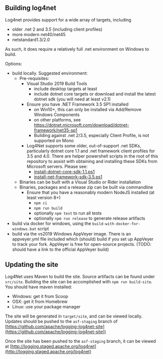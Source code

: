## Building log4net

Log4net provides support for a wide array of targets, including
- older .net 2 and 3.5 (including client profiles)
- more modern net40/net45
- netstandard1.3/2.0

As such, it does require a relatively full .net environment on Windows to build.

Options:
- build locally. Suggested environment:
    - Pre-requisites:
        - Visual Studio 2019 Build Tools
            - include desktop targets at least
            - include dotnet core targets or download and install
                the latest dotnet sdk (you will need at least v2.1)
        - Ensure you have .NET Framework 3.5 SP1 installed
            - on Win10+, this can only be installed via Add/Remove Windows Components
            - on other platforms, see https://dotnet.microsoft.com/download/dotnet-framework/net35-sp1
            - Building against .net 2/3.5, especially Client Profile, is not supported on Mono
        - Log4Net supports some older, out-of-support .net SDKs, particularly
          dotnet core 1.1 and .net framework client profiles for 3.5 and 4.0.
          There are helper powershell scripts in the root of this
          repository to assist with obtaining and installing these
          SDKs from Microsoft servers. Please see:
            - [install-dotnet-core-sdk-1.1.ps1](install-dotnet-core-sdk-1.1.ps1)
            - [install-net-framework-sdk-3.5.ps1](install-net-framework-sdk-3.5.ps1)
    - Binaries can be built with a Visual Studio or Rider installation
    - Binaries, packages and a release zip can be built via commandline
        - Ensure that you have a reasonably modern NodeJS installed (at least version 8+)
            - `npm ci`
            - `npm run build`
            - optionally `npm test` to run all tests
            - optionally `npm run release` to generate release artifacts
- build via docker for windows, using the `build-with-docker-for-windows.bat` script
- build via the vs2019 Windows AppVeyer image. There is an appveyer.yml file
    included which (should) build if you set up AppVeyer to track
    your fork. AppVeyer is free for open-source projects.
    (TODO: should have a link to the official AppVeyer build)

## Updating the site

Log4Net uses Maven to build the site. Source artifacts can be found under `src/site`.
Building the site can be accomplished with `npm run build-site`. You should have maven
installed:
- Windows: get it from Scoop
- OSX: get it from Homebrew
- Linux: use your package manager

The site will be generated in `target/site`, and can be viewed locally. Updates should
be pushed to the `asf-staging` branch of [https://github.com/apache/logging-log4net-site](https://github.com/apache/logging-log4net-site])

Once the site has been pushed to the `asf-staging` branch, it can be viewed at
[http://logging.staged.apache.org/log4net](http://logging.staged.apache.org/log4net)